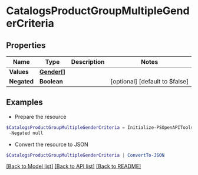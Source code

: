 # CatalogsProductGroupMultipleGenderCriteria
## Properties

Name | Type | Description | Notes
------------ | ------------- | ------------- | -------------
**Values** | [**Gender[]**](Gender.md) |  | 
**Negated** | **Boolean** |  | [optional] [default to $false]

## Examples

- Prepare the resource
```powershell
$CatalogsProductGroupMultipleGenderCriteria = Initialize-PSOpenAPIToolsCatalogsProductGroupMultipleGenderCriteria  -Values null `
 -Negated null
```

- Convert the resource to JSON
```powershell
$CatalogsProductGroupMultipleGenderCriteria | ConvertTo-JSON
```

[[Back to Model list]](../README.md#documentation-for-models) [[Back to API list]](../README.md#documentation-for-api-endpoints) [[Back to README]](../README.md)

